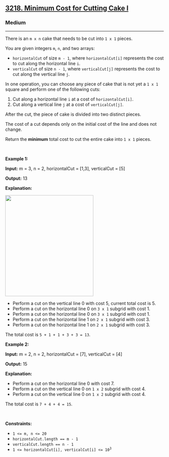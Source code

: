 <h2><a href="https://leetcode.com/problems/minimum-cost-for-cutting-cake-i">3218. Minimum Cost for Cutting Cake I</a></h2><h3>Medium</h3><hr><p>There is an <code>m x n</code> cake that needs to be cut into <code>1 x 1</code> pieces.</p>

<p>You are given integers <code>m</code>, <code>n</code>, and two arrays:</p>

<ul>
	<li><code>horizontalCut</code> of size <code>m - 1</code>, where <code>horizontalCut[i]</code> represents the cost to cut along the horizontal line <code>i</code>.</li>
	<li><code>verticalCut</code> of size <code>n - 1</code>, where <code>verticalCut[j]</code> represents the cost to cut along the vertical line <code>j</code>.</li>
</ul>

<p>In one operation, you can choose any piece of cake that is not yet a <code>1 x 1</code> square and perform one of the following cuts:</p>

<ol>
	<li>Cut along a horizontal line <code>i</code> at a cost of <code>horizontalCut[i]</code>.</li>
	<li>Cut along a vertical line <code>j</code> at a cost of <code>verticalCut[j]</code>.</li>
</ol>

<p>After the cut, the piece of cake is divided into two distinct pieces.</p>

<p>The cost of a cut depends only on the initial cost of the line and does not change.</p>

<p>Return the <strong>minimum</strong> total cost to cut the entire cake into <code>1 x 1</code> pieces.</p>

<p>&nbsp;</p>
<p><strong class="example">Example 1:</strong></p>

<div class="example-block">
<p><strong>Input:</strong> <span class="example-io">m = 3, n = 2, horizontalCut = [1,3], verticalCut = [5]</span></p>

<p><strong>Output:</strong> <span class="example-io">13</span></p>

<p><strong>Explanation:</strong></p>

<p><img alt="" src="https://assets.leetcode.com/uploads/2024/06/04/ezgifcom-animated-gif-maker-1.gif" style="width: 280px; height: 320px;" /></p>

<ul>
	<li>Perform a cut on the vertical line 0 with cost 5, current total cost is 5.</li>
	<li>Perform a cut on the horizontal line 0 on <code>3 x 1</code> subgrid with cost 1.</li>
	<li>Perform a cut on the horizontal line 0 on <code>3 x 1</code> subgrid with cost 1.</li>
	<li>Perform a cut on the horizontal line 1 on <code>2 x 1</code> subgrid with cost 3.</li>
	<li>Perform a cut on the horizontal line 1 on <code>2 x 1</code> subgrid with cost 3.</li>
</ul>

<p>The total cost is <code>5 + 1 + 1 + 3 + 3 = 13</code>.</p>
</div>

<p><strong class="example">Example 2:</strong></p>

<div class="example-block">
<p><strong>Input:</strong> <span class="example-io">m = 2, n = 2, horizontalCut = [7], verticalCut = [4]</span></p>

<p><strong>Output:</strong> <span class="example-io">15</span></p>

<p><strong>Explanation:</strong></p>

<ul>
	<li>Perform a cut on the horizontal line 0 with cost 7.</li>
	<li>Perform a cut on the vertical line 0 on <code>1 x 2</code> subgrid with cost 4.</li>
	<li>Perform a cut on the vertical line 0 on <code>1 x 2</code> subgrid with cost 4.</li>
</ul>

<p>The total cost is <code>7 + 4 + 4 = 15</code>.</p>
</div>

<p>&nbsp;</p>
<p><strong>Constraints:</strong></p>

<ul>
	<li><code>1 &lt;= m, n &lt;= 20</code></li>
	<li><code>horizontalCut.length == m - 1</code></li>
	<li><code>verticalCut.length == n - 1</code></li>
	<li><code>1 &lt;= horizontalCut[i], verticalCut[i] &lt;= 10<sup>3</sup></code></li>
</ul>
